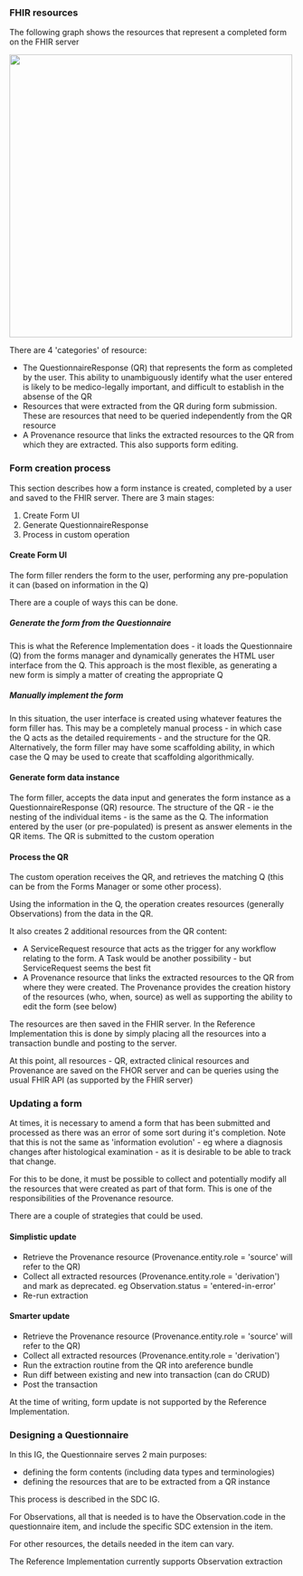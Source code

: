 
### FHIR resources

The following graph shows the resources that represent a completed form on the FHIR server

<img style="width:500px; float:none" src="fhir-resources.png"/>

There are 4 'categories' of resource:
* The QuestionnaireResponse (QR) that represents the form as completed by the user. This ability to unambiguously identify what the user entered is likely to be medico-legally important, and difficult to establish in the absense of the QR
* Resources that were extracted from the QR during form submission. These are resources that need to be queried independently from the QR resource
* A Provenance resource that links the extracted resources to the QR from which they are extracted. This also supports form editing.

### Form creation process

This section describes how a form instance is created, completed by a user and saved to the FHIR server. There are 3 main stages:

1. Create Form UI
2. Generate QuestionnaireResponse
3. Process in custom operation


#### Create Form UI

The form filler renders the form to the user, performing any pre-population it can (based on information in the Q)

There are a couple of ways this can be done.

##### Generate the form from the Questionnaire

This is what the Reference Implementation does - it loads the Questionnaire (Q) from the forms manager and dynamically generates the HTML user interface from the Q. This approach is the most flexible, as generating a new form is simply a matter of creating the appropriate Q

##### Manually implement the form

In this situation, the user interface is created using whatever features the form filler has. This may be a completely manual process - in which case the Q acts as the detailed requirements - and the structure for the QR. Alternatively, the form filler may have some scaffolding ability, in which case the Q may be used to create that scaffolding algorithmically.

#### Generate form data instance

The form filler, accepts the data input and generates the form instance as a QuestionnaireResponse (QR) resource. The structure of the QR - ie the nesting of the individual items - is the same as the Q. The information entered by the user (or pre-populated) is present as answer elements in the QR items. The QR is submitted to the custom operation

#### Process the QR

The custom operation receives the QR, and retrieves the matching Q (this can be from the Forms Manager or some other process).

Using the information in the Q, the operation creates resources (generally Observations) from the data in the QR.

It also creates 2 additional resources from the QR content:
* A ServiceRequest resource that acts as the trigger for any workflow relating to the form. A Task would be another possibility - but ServiceRequest seems the best fit
* A Provenance resource that links the extracted resources to the QR from where they were created. The Provenance provides the creation history of the resources (who, when, source) as well as supporting the ability to edit the form (see below)

The resources are then saved in the FHIR server. In the Reference Implementation this is done by simply placing all the resources into a transaction bundle and posting to the server.

At this point, all resources - QR, extracted clinical resources and Provenance are saved on the FHOR server and can be queries using the usual FHIR API (as supported by the FHIR server)

### Updating a form

At times, it is necessary to amend a form that has been submitted and processed as there was an error of some sort during it's completion. Note that this is not the same as 'information evolution' - eg where a diagnosis changes after histological examination - as it is desirable to be able to track that change.

For this to be done, it must be possible to collect and potentially modify all the resources that were created as part of that form. This is one of the responsibilities of the Provenance resource.

There are a couple of strategies that could be used.

#### Simplistic update

* Retrieve the Provenance resource (Provenance.entity.role = 'source' will refer to the QR)
* Collect all extracted resources (Provenance.entity.role = 'derivation') and mark as deprecated. eg Observation.status = 'entered-in-error'
* Re-run extraction

#### Smarter update

* Retrieve the Provenance resource (Provenance.entity.role = 'source' will refer to the QR)
* Collect all extracted resources (Provenance.entity.role = 'derivation') 
* Run the extraction routine from the QR into areference bundle
* Run diff between existing and new into transaction (can do CRUD)
* Post the transaction 


At the time of writing, form update is not supported by the Reference Implementation.

### Designing a Questionnaire 

In this IG, the Questionnaire serves 2 main purposes:
* defining the form contents (including data types and terminologies)
* defining the resources that are to be extracted from a QR instance


This process is described in the SDC IG. 

For Observations, all that is needed is to have the Observation.code in the questionnaire item, and include the specific SDC extension in the item.

For other resources, the details needed in the item can vary.

The Reference Implementation currently supports Observation extraction